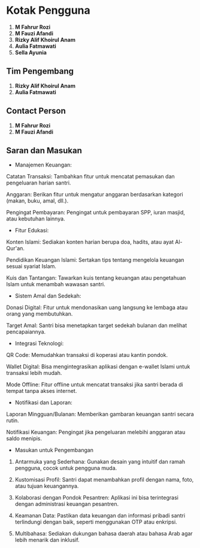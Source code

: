 # **Kotak Pengguna**

1. **M Fahrur Rozi**
2. **M Fauzi Afandi**
3. **Rizky Alif Khoirul Anam**
4. **Aulia Fatmawati**
5. **Sella Ayunia**

## **Tim Pengembang**

1. **Rizky Alif Khoirul Anam**
2. **Aulia Fatmawati**

## **Contact Person** 

1. **M Fahrur Rozi**
2. **M Fauzi Afandi**

## **Saran dan Masukan**

* Manajemen Keuangan:

Catatan Transaksi: Tambahkan fitur untuk mencatat pemasukan dan pengeluaran harian santri.

Anggaran: Berikan fitur untuk mengatur anggaran berdasarkan kategori (makan, buku, amal, dll.).

Pengingat Pembayaran: Pengingat untuk pembayaran SPP, iuran masjid, atau kebutuhan lainnya.

* Fitur Edukasi:

Konten Islami: Sediakan konten harian berupa doa, hadits, atau ayat Al-Qur'an.

Pendidikan Keuangan Islami: Sertakan tips tentang mengelola keuangan sesuai syariat Islam.

Kuis dan Tantangan: Tawarkan kuis tentang keuangan atau pengetahuan Islam untuk menambah wawasan santri.

* Sistem Amal dan Sedekah:

Donasi Digital: Fitur untuk mendonasikan uang langsung ke lembaga atau orang yang membutuhkan.

Target Amal: Santri bisa menetapkan target sedekah bulanan dan melihat pencapaiannya.

* Integrasi Teknologi:

QR Code: Memudahkan transaksi di koperasi atau kantin pondok.

Wallet Digital: Bisa mengintegrasikan aplikasi dengan e-wallet Islami untuk transaksi lebih mudah.

Mode Offline: Fitur offline untuk mencatat transaksi jika santri berada di tempat tanpa akses internet.

* Notifikasi dan Laporan:

Laporan Mingguan/Bulanan: Memberikan gambaran keuangan santri secara rutin.

Notifikasi Keuangan: Pengingat jika pengeluaran melebihi anggaran atau saldo menipis.

* Masukan untuk Pengembangan

1. Antarmuka yang Sederhana: Gunakan desain yang intuitif dan ramah pengguna, cocok untuk pengguna muda.

2. Kustomisasi Profil: Santri dapat menambahkan profil dengan nama, foto, atau tujuan keuangannya.

3. Kolaborasi dengan Pondok Pesantren: Aplikasi ini bisa terintegrasi dengan administrasi keuangan pesantren.

4. Keamanan Data: Pastikan data keuangan dan informasi pribadi santri terlindungi dengan baik, seperti menggunakan OTP atau enkripsi.

5. Multibahasa: Sediakan dukungan bahasa daerah atau bahasa Arab agar lebih menarik dan inklusif.